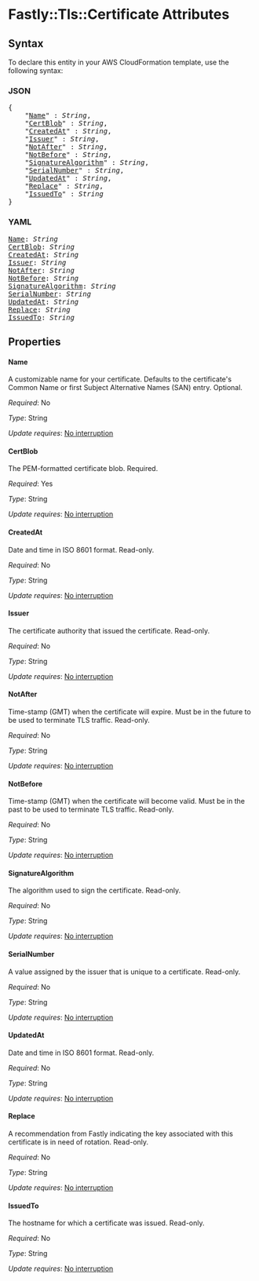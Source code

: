 # Fastly::Tls::Certificate Attributes

## Syntax

To declare this entity in your AWS CloudFormation template, use the following syntax:

### JSON

<pre>
{
    "<a href="#name" title="Name">Name</a>" : <i>String</i>,
    "<a href="#certblob" title="CertBlob">CertBlob</a>" : <i>String</i>,
    "<a href="#createdat" title="CreatedAt">CreatedAt</a>" : <i>String</i>,
    "<a href="#issuer" title="Issuer">Issuer</a>" : <i>String</i>,
    "<a href="#notafter" title="NotAfter">NotAfter</a>" : <i>String</i>,
    "<a href="#notbefore" title="NotBefore">NotBefore</a>" : <i>String</i>,
    "<a href="#signaturealgorithm" title="SignatureAlgorithm">SignatureAlgorithm</a>" : <i>String</i>,
    "<a href="#serialnumber" title="SerialNumber">SerialNumber</a>" : <i>String</i>,
    "<a href="#updatedat" title="UpdatedAt">UpdatedAt</a>" : <i>String</i>,
    "<a href="#replace" title="Replace">Replace</a>" : <i>String</i>,
    "<a href="#issuedto" title="IssuedTo">IssuedTo</a>" : <i>String</i>
}
</pre>

### YAML

<pre>
<a href="#name" title="Name">Name</a>: <i>String</i>
<a href="#certblob" title="CertBlob">CertBlob</a>: <i>String</i>
<a href="#createdat" title="CreatedAt">CreatedAt</a>: <i>String</i>
<a href="#issuer" title="Issuer">Issuer</a>: <i>String</i>
<a href="#notafter" title="NotAfter">NotAfter</a>: <i>String</i>
<a href="#notbefore" title="NotBefore">NotBefore</a>: <i>String</i>
<a href="#signaturealgorithm" title="SignatureAlgorithm">SignatureAlgorithm</a>: <i>String</i>
<a href="#serialnumber" title="SerialNumber">SerialNumber</a>: <i>String</i>
<a href="#updatedat" title="UpdatedAt">UpdatedAt</a>: <i>String</i>
<a href="#replace" title="Replace">Replace</a>: <i>String</i>
<a href="#issuedto" title="IssuedTo">IssuedTo</a>: <i>String</i>
</pre>

## Properties

#### Name

A customizable name for your certificate. Defaults to the certificate's Common Name or first Subject Alternative Names (SAN) entry. Optional.

_Required_: No

_Type_: String

_Update requires_: [No interruption](https://docs.aws.amazon.com/AWSCloudFormation/latest/UserGuide/using-cfn-updating-stacks-update-behaviors.html#update-no-interrupt)

#### CertBlob

The PEM-formatted certificate blob. Required.

_Required_: Yes

_Type_: String

_Update requires_: [No interruption](https://docs.aws.amazon.com/AWSCloudFormation/latest/UserGuide/using-cfn-updating-stacks-update-behaviors.html#update-no-interrupt)

#### CreatedAt

Date and time in ISO 8601 format. Read-only.

_Required_: No

_Type_: String

_Update requires_: [No interruption](https://docs.aws.amazon.com/AWSCloudFormation/latest/UserGuide/using-cfn-updating-stacks-update-behaviors.html#update-no-interrupt)

#### Issuer

The certificate authority that issued the certificate. Read-only.

_Required_: No

_Type_: String

_Update requires_: [No interruption](https://docs.aws.amazon.com/AWSCloudFormation/latest/UserGuide/using-cfn-updating-stacks-update-behaviors.html#update-no-interrupt)

#### NotAfter

Time-stamp (GMT) when the certificate will expire. Must be in the future to be used to terminate TLS traffic. Read-only.

_Required_: No

_Type_: String

_Update requires_: [No interruption](https://docs.aws.amazon.com/AWSCloudFormation/latest/UserGuide/using-cfn-updating-stacks-update-behaviors.html#update-no-interrupt)

#### NotBefore

Time-stamp (GMT) when the certificate will become valid. Must be in the past to be used to terminate TLS traffic. Read-only.

_Required_: No

_Type_: String

_Update requires_: [No interruption](https://docs.aws.amazon.com/AWSCloudFormation/latest/UserGuide/using-cfn-updating-stacks-update-behaviors.html#update-no-interrupt)

#### SignatureAlgorithm

The algorithm used to sign the certificate. Read-only.

_Required_: No

_Type_: String

_Update requires_: [No interruption](https://docs.aws.amazon.com/AWSCloudFormation/latest/UserGuide/using-cfn-updating-stacks-update-behaviors.html#update-no-interrupt)

#### SerialNumber

A value assigned by the issuer that is unique to a certificate. Read-only.

_Required_: No

_Type_: String

_Update requires_: [No interruption](https://docs.aws.amazon.com/AWSCloudFormation/latest/UserGuide/using-cfn-updating-stacks-update-behaviors.html#update-no-interrupt)

#### UpdatedAt

Date and time in ISO 8601 format. Read-only.

_Required_: No

_Type_: String

_Update requires_: [No interruption](https://docs.aws.amazon.com/AWSCloudFormation/latest/UserGuide/using-cfn-updating-stacks-update-behaviors.html#update-no-interrupt)

#### Replace

A recommendation from Fastly indicating the key associated with this certificate is in need of rotation. Read-only.

_Required_: No

_Type_: String

_Update requires_: [No interruption](https://docs.aws.amazon.com/AWSCloudFormation/latest/UserGuide/using-cfn-updating-stacks-update-behaviors.html#update-no-interrupt)

#### IssuedTo

The hostname for which a certificate was issued. Read-only.

_Required_: No

_Type_: String

_Update requires_: [No interruption](https://docs.aws.amazon.com/AWSCloudFormation/latest/UserGuide/using-cfn-updating-stacks-update-behaviors.html#update-no-interrupt)


